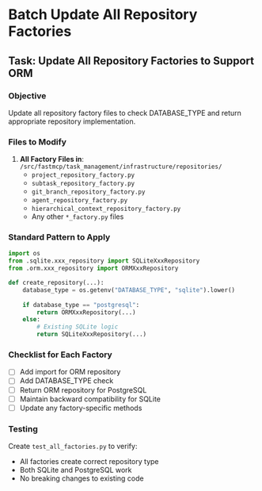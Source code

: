 # Batch Update All Repository Factories

## Task: Update All Repository Factories to Support ORM

### Objective
Update all repository factory files to check DATABASE_TYPE and return appropriate repository implementation.

### Files to Modify

1. **All Factory Files in**: `/src/fastmcp/task_management/infrastructure/repositories/`
   - `project_repository_factory.py`
   - `subtask_repository_factory.py` 
   - `git_branch_repository_factory.py`
   - `agent_repository_factory.py`
   - `hierarchical_context_repository_factory.py`
   - Any other `*_factory.py` files

### Standard Pattern to Apply
```python
import os
from .sqlite.xxx_repository import SQLiteXxxRepository
from .orm.xxx_repository import ORMXxxRepository

def create_repository(...):
    database_type = os.getenv("DATABASE_TYPE", "sqlite").lower()
    
    if database_type == "postgresql":
        return ORMXxxRepository(...)
    else:
        # Existing SQLite logic
        return SQLiteXxxRepository(...)
```

### Checklist for Each Factory
- [ ] Add import for ORM repository
- [ ] Add DATABASE_TYPE check
- [ ] Return ORM repository for PostgreSQL
- [ ] Maintain backward compatibility for SQLite
- [ ] Update any factory-specific methods

### Testing
Create `test_all_factories.py` to verify:
- All factories create correct repository type
- Both SQLite and PostgreSQL work
- No breaking changes to existing code